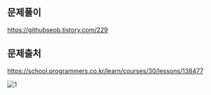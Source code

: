 ## 문제풀이
https://githubseob.tistory.com/229
## 문제출처
https://school.programmers.co.kr/learn/courses/30/lessons/138477

![1](https://github.com/GitHubSeob/Self_Study/assets/83795383/15cb3ab1-d389-4bca-98fe-fcf833fc879f)
